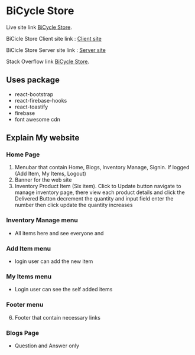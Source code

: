 # BiCycle Store

Live site link [BiCycle Store](-----).

BiCicle Store Client site link : [Client site](https://github.com/ProgrammingHeroWC4/warehouse-management-client-side-Ramash3828)

BiCicle Store Server site link : [Server site](https://github.com/ProgrammingHeroWC4/warehouse-management-server-side-Ramash3828)

Stack Overflow link [BiCycle Store](https://stackoverflow.com/questions/72090710/i-can-try-to-get-user-token-for-verify-user-code-copy-and-paste-to-the-jwt-io-w).

## Uses package

-   react-bootstrap
-   react-firebase-hooks
-   react-toastify
-   firebase
-   font awesome cdn

## Explain My website

### Home Page

1. Menubar that contain Home, Blogs, Inventory Manage, Signin. If logged (Add Item, My Items, Logout)
2. Banner for the web site
3. Inventory Product Item (Six item). Click to Update button navigate to manage inventory page, there view each product details and click the Delivered Button decrement the quantity and input field enter the number then click update the quantity increases

### Inventory Manage menu

-   All items here and see everyone and

### Add Item menu

-   login user can add the new item

### My Items menu

-   Login user can see the self added items

### Footer menu

6. Footer that contain necessary links

### Blogs Page

-   Question and Answer only
